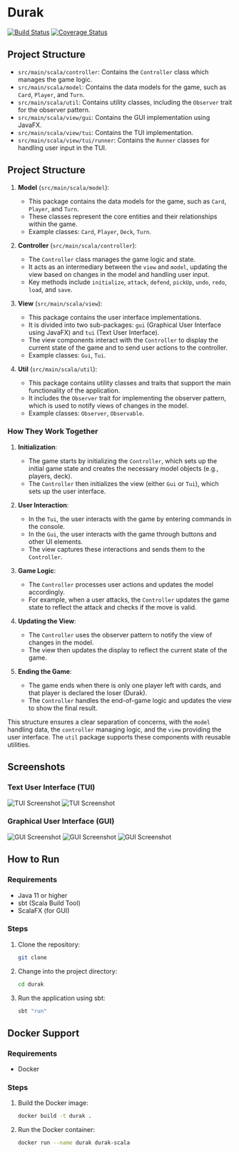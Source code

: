 # Durak
[![Build Status](https://github.com/patri9ck/durak/actions/workflows/scala.yml/badge.svg)](https://github.com/patri9ck/durak/actions)
[![Coverage Status](https://coveralls.io/repos/github/patri9ck/durak/badge.svg?branch=)](https://coveralls.io/github/patri9ck/durak?branch=)

## Project Structure

- `src/main/scala/controller`: Contains the `Controller` class which manages the game logic.
- `src/main/scala/model`: Contains the data models for the game, such as `Card`, `Player`, and `Turn`.
- `src/main/scala/util`: Contains utility classes, including the `Observer` trait for the observer pattern.
- `src/main/scala/view/gui`: Contains the GUI implementation using JavaFX.
- `src/main/scala/view/tui`: Contains the TUI implementation.
- `src/main/scala/view/tui/runner`: Contains the `Runner` classes for handling user input in the TUI.


## Project Structure

1. **Model** (`src/main/scala/model`):
    - This package contains the data models for the game, such as `Card`, `Player`, and `Turn`.
    - These classes represent the core entities and their relationships within the game.
    - Example classes: `Card`, `Player`, `Deck`, `Turn`.

2. **Controller** (`src/main/scala/controller`):
    - The `Controller` class manages the game logic and state.
    - It acts as an intermediary between the `view` and `model`, updating the view based on changes in the model and handling user input.
    - Key methods include `initialize`, `attack`, `defend`, `pickUp`, `undo`, `redo`, `load`, and `save`.

3. **View** (`src/main/scala/view`):
    - This package contains the user interface implementations.
    - It is divided into two sub-packages: `gui` (Graphical User Interface using JavaFX) and `tui` (Text User Interface).
    - The view components interact with the `Controller` to display the current state of the game and to send user actions to the controller.
    - Example classes: `Gui`, `Tui`.

4. **Util** (`src/main/scala/util`):
    - This package contains utility classes and traits that support the main functionality of the application.
    - It includes the `Observer` trait for implementing the observer pattern, which is used to notify views of changes in the model.
    - Example classes: `Observer`, `Observable`.

### How They Work Together

1. **Initialization**:
    - The game starts by initializing the `Controller`, which sets up the initial game state and creates the necessary model objects (e.g., players, deck).
    - The `Controller` then initializes the view (either `Gui` or `Tui`), which sets up the user interface.

2. **User Interaction**:
    - In the `Tui`, the user interacts with the game by entering commands in the console.
    - In the `Gui`, the user interacts with the game through buttons and other UI elements.
    - The view captures these interactions and sends them to the `Controller`.

3. **Game Logic**:
    - The `Controller` processes user actions and updates the model accordingly.
    - For example, when a user attacks, the `Controller` updates the game state to reflect the attack and checks if the move is valid.

4. **Updating the View**:
    - The `Controller` uses the observer pattern to notify the view of changes in the model.
    - The view then updates the display to reflect the current state of the game.

5. **Ending the Game**:
    - The game ends when there is only one player left with cards, and that player is declared the loser (Durak).
    - The `Controller` handles the end-of-game logic and updates the view to show the final result.

This structure ensures a clear separation of concerns, with the `model` handling data, the `controller` managing logic, and the `view` providing the user interface. The `util` package supports these components with reusable utilities.

## Screenshots

### Text User Interface (TUI)

![TUI Screenshot](src/main/resources/previews/TUI_Ingame1.png)
![TUI Screenshot](src/main/resources/previews/TUI_Ingame2.png)


### Graphical User Interface (GUI)
![GUI Screenshot](src/main/resources/previews/GUI_Startmenu.png)
![GUI Screenshot](src/main/resources/previews/GUI_Ingame1.png)
![GUI Screenshot](src/main/resources/previews/GUI_Ingame2.png)

## How to Run

### Requirements

- Java 11 or higher
- sbt (Scala Build Tool)
- ScalaFX (for GUI)

### Steps

1. Clone the repository:

    ```bash
    git clone
    ```
2. Change into the project directory:

    ```bash
    cd durak
    ```
3. Run the application using sbt:

    ```bash
    sbt "run"
    ```
   
## Docker Support

### Requirements
 
- Docker

### Steps

1. Build the Docker image:

    ```bash
    docker build -t durak .
    ```
2. Run the Docker container:

    ```bash
    docker run --name durak durak-scala  
    ```
      
